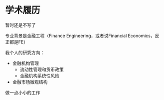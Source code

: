 # 学术履历

暂时还是不写了

专业背景是金融工程（Finance Engineering，或者说Financial Economics，反正都是FE）

我个人的研究方向：

- 金融机构管理
  - 流动性管理和货币政策
  - 金融机构系统性风险
- 金融市场微观结构

做一点小小的工作
